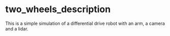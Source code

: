 # two_wheels_description

This is a simple simulation of a differential drive robot with an arm, a camera and a lidar. 
